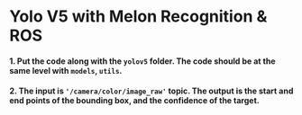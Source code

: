 # Yolo V5 with Melon Recognition & ROS

#### 1. Put the code along with the ```yolov5``` folder. The code should be at the same level with ```models```, ```utils```.

#### 2. The input is ```'/camera/color/image_raw'``` topic. The output is the start and end points of the bounding box, and the confidence of the target.
